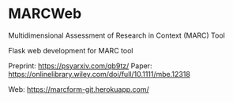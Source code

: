 # MARCWeb
Multidimensional Assessment of Research in Context (MARC) Tool

Flask web development for MARC tool

Preprint: https://psyarxiv.com/qb9tz/
Paper: https://onlinelibrary.wiley.com/doi/full/10.1111/mbe.12318

Web: https://marcform-git.herokuapp.com/
